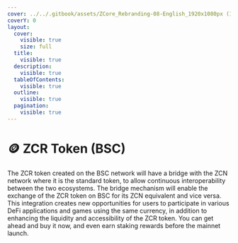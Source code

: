 ```yaml
---
cover: ../../.gitbook/assets/ZCore_Rebranding-08-English_1920x1080px (1).png
coverY: 0
layout:
  cover:
    visible: true
    size: full
  title:
    visible: true
  description:
    visible: true
  tableOfContents:
    visible: true
  outline:
    visible: true
  pagination:
    visible: true
---
```


# 🪙 ZCR Token (BSC)

The ZCR token created on the BSC network will have a bridge with the ZCN network where it is the standard token, to allow continuous interoperability between the two ecosystems. The bridge mechanism will enable the exchange of the ZCR token on BSC for its ZCN equivalent and vice versa. This integration creates new opportunities for users to participate in various DeFi applications and games using the same currency, in addition to enhancing the liquidity and accessibility of the ZCR token. You can get ahead and buy it now, and even earn staking rewards before the mainnet launch.
